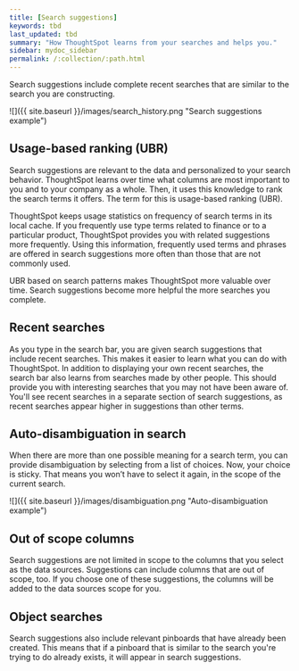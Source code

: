 ```yaml
---
title: [Search suggestions]
keywords: tbd
last_updated: tbd
summary: "How ThoughtSpot learns from your searches and helps you."
sidebar: mydoc_sidebar
permalink: /:collection/:path.html
---
```

Search suggestions include complete recent searches that are similar to the search you are constructing.

 ![]({{ site.baseurl }}/images/search_history.png "Search suggestions example")

## Usage-based ranking (UBR)

Search suggestions are relevant to the data and personalized to your search
behavior. ThoughtSpot learns over time what columns are most important to you
and to your company as a whole. Then, it uses this knowledge to rank the search terms
it offers. The term for this is usage-based ranking (UBR).

ThoughtSpot keeps usage statistics on frequency of search terms in its local
cache. If you frequently use type terms related to finance or to a particular
product, ThoughtSpot provides you with related suggestions more frequently.
Using this information, frequently used terms and phrases are offered in search
suggestions more often than those that are not commonly used.

UBR based on search patterns makes ThoughtSpot more valuable over time. Search
suggestions become more helpful the more searches you complete.

## Recent searches

As you type in the search bar, you are given search suggestions that include
recent searches. This makes it easier to learn what you can do with ThoughtSpot.
In addition to displaying your own recent searches, the search bar also learns
from searches made by other people. This should provide you with interesting
searches that you may not have been aware of. You'll see recent searches in a
separate section of search suggestions, as recent searches appear higher in
suggestions than other terms.

## Auto-disambiguation in search

When there are more than one possible meaning for a search term, you can provide
disambiguation by selecting from a list of choices. Now, your choice is sticky.
That means you won’t have to select it again, in the scope of the current
search.

 ![]({{ site.baseurl }}/images/disambiguation.png "Auto-disambiguation example")

## Out of scope columns

Search suggestions are not limited in scope to the columns that you select as
the data sources. Suggestions can include columns that are out of scope, too. If
you choose one of these suggestions, the columns will be added to the data
sources scope for you.

## Object searches

Search suggestions also include relevant pinboards that have already been
created. This means that if a pinboard that is similar to the search you're
trying to do already exists, it will appear in search suggestions.
